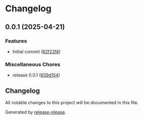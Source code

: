 # Changelog

## 0.0.1 (2025-04-21)

### Features

- Initial commit ([62f22f4](https://github.com/johngerome/nekomi/commit/62f22f4d9ef70144fabb61c591f2f1b2751a0cdd))

### Miscellaneous Chores

- release 0.0.1 ([659d154](https://github.com/johngerome/nekomi/commit/659d154ffa2ed10393a5fdff75bb4be38f9ad23d))

## Changelog

All notable changes to this project will be documented in this file.

Generated by [release-please](https://github.com/googleapis/release-please).
